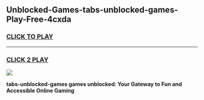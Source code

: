 
## Unblocked-Games-tabs-unblocked-games-Play-Free-4cxda
<h3>
<a href="https://premium76.site?title=tabs-unblocked-games&ref=10A">CLICK TO PLAY</a></h3>
<hr>

<h3>
<a href="https://premium76.site?title=tabs-unblocked-games&ref=10A">CLICK 2 PLAY</a>
  
</h3>

<a href="https://premium76.site?title=tabs-unblocked-games&ref=10A"><img src="https://clearcache.store/games.png"></a>


**tabs-unblocked-games games unblocked: Your Gateway to Fun and Accessible Online Gaming**
